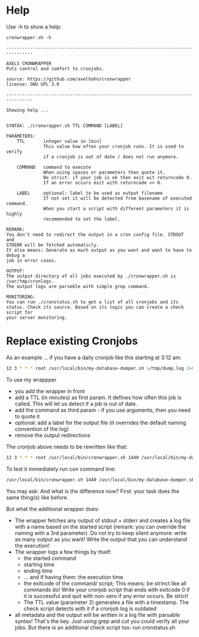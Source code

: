 # Help

Use -h to show a help:

```text
cronwrapper.sh -h

--------------------------------------------------------------------------------

AXELS CRONWRAPPER
Puts control and comfort to cronjobs.

source: https://github.com/axelhahn/cronwrapper
license: GNU GPL 3.0

--------------------------------------------------------------------------------

Showing help ...


SYNTAX: ./cronwrapper.sh TTL COMMAND [LABEL]

PARAMETERS:
    TTL       integer value in [min]
              This value how often your cronjob runs. It is used to verify
              if a cronjob is out of date / does not run anymore.

    COMMAND   command to execute
              When using spaces or parameters then quote it.
              Be strict: if your job is ok then exit wit returncode 0.
              If an error occurs exit with returncode <> 0.

    LABEL     optional: label to be used as output filename
              If not set it will be detected from basename of executed command.
              When you start a script with different parameters it is highly
              recommended to set the label.

REMARK:
You don't need to redirect the output in a cron config file. STDOUT and
STDERR will be fetched automaticly. 
It also means: Generate as much output as you want and want to have to debug a
job in error cases.

OUTPUT:
The output directory of all jobs executed by ./cronwrapper.sh is
/var/tmp/cronlogs.
The output logs are parseble with simple grep command.

MONITORING:
You can run ./cronstatus.sh to get a list of all cronjobs and its
status. Check its source. Based on its logic you can create a check script for
your server monitoring.
```

# Replace existing Cronjobs

As an example ... if you have a daily cronjob like this starting at 3:12 am:

```bash
12 3 * * * root /usr/local/bin/my-database-dumper.sh >/tmp/dump.log 2>&1
```

To use my wrappper 
* you add the wrapper in front
* add a TTL (in minutes) as first param. It defines how often this job is called. This will let us detect if a job is out of date.
* add the command as third param - if you use arguments, then you need to quote it
* optional: add a label for the output file (it overrides the default naming convention of the log)
* remove the output redirections

The cronjob above needs to be rewritten like that:
```bash
12 3 * * * root /usr/local/bin/cronwrapper.sh 1440 /usr/local/bin/my-database-dumper.sh
```


To test it immediately run con command line:
```bash
/usr/local/bin/cronwrapper.sh 1440 /usr/local/bin/my-database-dumper.sh
```

You may ask: And what is the difference now?
First: your task does the same thing(s) like before.

But what the additional wrapper does:

* The wrapper fetches any output of stdout + stderr and creates a log file with a name based on the started script 
  (remark: you can override the naming with a 3rd parameter).
  Do not try to keep silent anymore: write as many output as you want! Write the output that you can understand the execution!
* The wrapper logs  a few things by itself: 
  * the started command
  * starting time
  * ending time
  * ... and if having them: the execution time
  * the exitcode of the command/ script;
    This means: be strinct like all commands do! Write your cronjob script that
	ends with exitcode 0 if it is successful and quit with non-zero if any
	error occurs. Be strict!
  * The TTL value (parameter 2) generates a file with a timestamp. The check 
    script detects with it if a cronjob log is outdated
* all metadata and the output will be written in a log file with parsable
syntax! That's the key. Just using grep and cut you could verify all your jobs. But there is
an additional check script too: run cronstatus.sh
